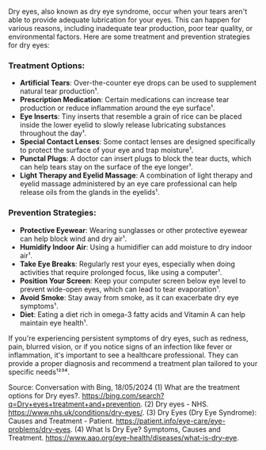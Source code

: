 Dry eyes, also known as dry eye syndrome, occur when your tears aren't able to provide adequate lubrication for your eyes. This can happen for various reasons, including inadequate tear production, poor tear quality, or environmental factors. Here are some treatment and prevention strategies for dry eyes:

### Treatment Options:
- **Artificial Tears**: Over-the-counter eye drops can be used to supplement natural tear production¹.
- **Prescription Medication**: Certain medications can increase tear production or reduce inflammation around the eye surface¹.
- **Eye Inserts**: Tiny inserts that resemble a grain of rice can be placed inside the lower eyelid to slowly release lubricating substances throughout the day¹.
- **Special Contact Lenses**: Some contact lenses are designed specifically to protect the surface of your eye and trap moisture¹.
- **Punctal Plugs**: A doctor can insert plugs to block the tear ducts, which can help tears stay on the surface of the eye longer¹.
- **Light Therapy and Eyelid Massage**: A combination of light therapy and eyelid massage administered by an eye care professional can help release oils from the glands in the eyelids¹.

### Prevention Strategies:
- **Protective Eyewear**: Wearing sunglasses or other protective eyewear can help block wind and dry air¹.
- **Humidify Indoor Air**: Using a humidifier can add moisture to dry indoor air¹.
- **Take Eye Breaks**: Regularly rest your eyes, especially when doing activities that require prolonged focus, like using a computer¹.
- **Position Your Screen**: Keep your computer screen below eye level to prevent wide-open eyes, which can lead to tear evaporation¹.
- **Avoid Smoke**: Stay away from smoke, as it can exacerbate dry eye symptoms¹.
- **Diet**: Eating a diet rich in omega-3 fatty acids and Vitamin A can help maintain eye health¹.

If you're experiencing persistent symptoms of dry eyes, such as redness, pain, blurred vision, or if you notice signs of an infection like fever or inflammation, it's important to see a healthcare professional. They can provide a proper diagnosis and recommend a treatment plan tailored to your specific needs¹²³⁴.

Source: Conversation with Bing, 18/05/2024
(1) What are the treatment options for Dry eyes?. https://bing.com/search?q=Dry+eyes+treatment+and+prevention.
(2) Dry eyes - NHS. https://www.nhs.uk/conditions/dry-eyes/.
(3) Dry Eyes (Dry Eye Syndrome): Causes and Treatment - Patient. https://patient.info/eye-care/eye-problems/dry-eyes.
(4) What Is Dry Eye? Symptoms, Causes and Treatment. https://www.aao.org/eye-health/diseases/what-is-dry-eye.